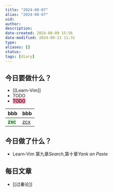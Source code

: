 ```yaml
---
title: "2024-08-07"
alias: "2024-08-07"
uid: 
author: 
description: 
date-created: 2024-08-09 15:56
date-modified: 2024-09-13 11:31
type: 
aliases: []
status: 
tags: [diary]
---
```


## 今日要做什么？

- [[Learn-Vim]]
- TODO
- <mark style="background: #FF5582A6;">TODO</mark>

| bbb                                             | bbb                  |
| ----------------------------------------------- | -------------------- |
| <mark style="background: #BBFABBA6;">zxc</mark> | [zcx](www.baidu.com) |

## 今日做了什么？

- Learn-Vim 第九章*Search*,第十章*Yank an Paste*

## 每日文章

- [[过秦论]]
